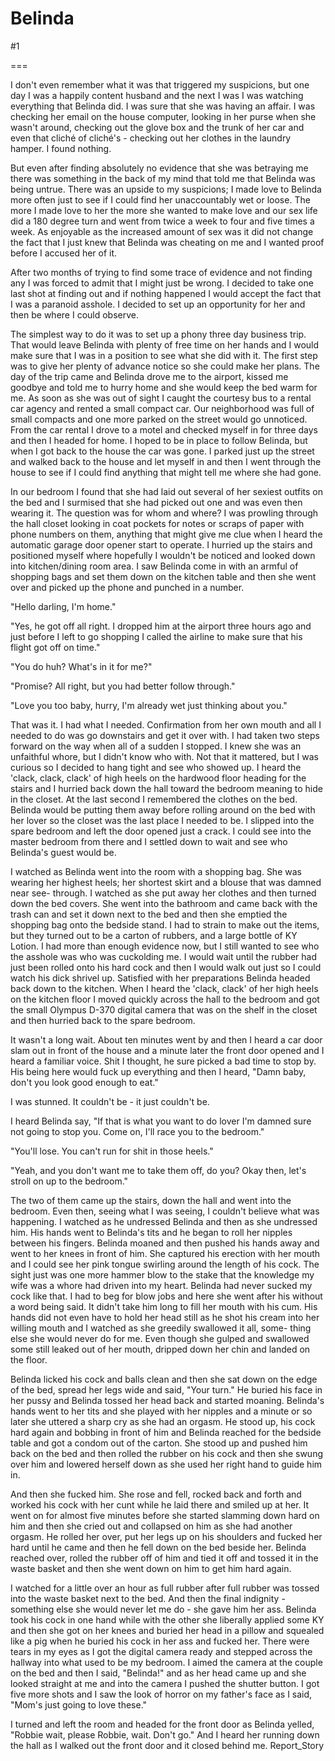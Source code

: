 Belinda
=======
#1 

===

I don't even remember what it was that triggered my suspicions, but one day I was a happily content husband and the next I was I was watching everything that Belinda did. I was sure that she was having an affair. I was checking her email on the house computer, looking in her purse when she wasn't around, checking out the glove box and the trunk of her car and even that cliché of cliché's - checking out her clothes in the laundry hamper. I found nothing. 

But even after finding absolutely no evidence that she was betraying me there was something in the back of my mind that told me that Belinda was being untrue. There was an upside to my suspicions; I made love to Belinda more often just to see if I could find her unaccountably wet or loose. The more I made love to her the more she wanted to make love and our sex life did a 180 degree turn and went from twice a week to four and five times a week. As enjoyable as the increased amount of sex was it did not change the fact that I just knew that Belinda was cheating on me and I wanted proof before I accused her of it. 

After two months of trying to find some trace of evidence and not finding any I was forced to admit that I might just be wrong. I decided to take one last shot at finding out and if nothing happened I would accept the fact that I was a paranoid asshole. I decided to set up an opportunity for her and then be where I could observe. 

The simplest way to do it was to set up a phony three day business trip. That would leave Belinda with plenty of free time on her hands and I would make sure that I was in a position to see what she did with it. The first step was to give her plenty of advance notice so she could make her plans. The day of the trip came and Belinda drove me to the airport, kissed me goodbye and told me to hurry home and she would keep the bed warm for me. As soon as she was out of sight I caught the courtesy bus to a rental car agency and rented a small compact car. Our neighborhood was full of small compacts and one more parked on the street would go unnoticed. From the car rental I drove to a motel and checked myself in for three days and then I headed for home. I hoped to be in place to follow Belinda, but when I got back to the house the car was gone. I parked just up the street and walked back to the house and let myself in and then I went through the house to see if I could find anything that might tell me where she had gone. 

In our bedroom I found that she had laid out several of her sexiest outfits on the bed and I surmised that she had picked out one and was even then wearing it. The question was for whom and where? I was prowling through the hall closet looking in coat pockets for notes or scraps of paper with phone numbers on them, anything that might give me clue when I heard the automatic garage door opener start to operate. I hurried up the stairs and positioned myself where hopefully I wouldn't be noticed and looked down into kitchen/dining room area. I saw Belinda come in with an armful of shopping bags and set them down on the kitchen table and then she went over and picked up the phone and punched in a number. 

"Hello darling, I'm home." 

"Yes, he got off all right. I dropped him at the airport three hours ago and just before I left to go shopping I called the airline to make sure that his flight got off on time." 

"You do huh? What's in it for me?" 

"Promise? All right, but you had better follow through." 

"Love you too baby, hurry, I'm already wet just thinking about you." 

That was it. I had what I needed. Confirmation from her own mouth and all I needed to do was go downstairs and get it over with. I had taken two steps forward on the way when all of a sudden I stopped. I knew she was an unfaithful whore, but I didn't know who with. Not that it mattered, but I was curious so I decided to hang tight and see who showed up. I heard the 'clack, clack, clack' of high heels on the hardwood floor heading for the stairs and I hurried back down the hall toward the bedroom meaning to hide in the closet. At the last second I remembered the clothes on the bed. Belinda would be putting them away before rolling around on the bed with her lover so the closet was the last place I needed to be. I slipped into the spare bedroom and left the door opened just a crack. I could see into the master bedroom from there and I settled down to wait and see who Belinda's guest would be. 

I watched as Belinda went into the room with a shopping bag. She was wearing her highest heels; her shortest skirt and a blouse that was damned near see- through. I watched as she put away her clothes and then turned down the bed covers. She went into the bathroom and came back with the trash can and set it down next to the bed and then she emptied the shopping bag onto the bedside stand. I had to strain to make out the items, but they turned out to be a carton of rubbers, and a large bottle of KY Lotion. I had more than enough evidence now, but I still wanted to see who the asshole was who was cuckolding me. I would wait until the rubber had just been rolled onto his hard cock and then I would walk out just so I could watch his dick shrivel up. Satisfied with her preparations Belinda headed back down to the kitchen. When I heard the 'clack, clack' of her high heels on the kitchen floor I moved quickly across the hall to the bedroom and got the small Olympus D-370 digital camera that was on the shelf in the closet and then hurried back to the spare bedroom. 

It wasn't a long wait. About ten minutes went by and then I heard a car door slam out in front of the house and a minute later the front door opened and I heard a familiar voice. Shit I thought, he sure picked a bad time to stop by. His being here would fuck up everything and then I heard, "Damn baby, don't you look good enough to eat." 

I was stunned. It couldn't be - it just couldn't be. 

I heard Belinda say, "If that is what you want to do lover I'm damned sure not going to stop you. Come on, I'll race you to the bedroom." 

"You'll lose. You can't run for shit in those heels." 

"Yeah, and you don't want me to take them off, do you? Okay then, let's stroll on up to the bedroom." 

The two of them came up the stairs, down the hall and went into the bedroom. Even then, seeing what I was seeing, I couldn't believe what was happening. I watched as he undressed Belinda and then as she undressed him. His hands went to Belinda's tits and he began to roll her nipples between his fingers. Belinda moaned and then pushed his hands away and went to her knees in front of him. She captured his erection with her mouth and I could see her pink tongue swirling around the length of his cock. The sight just was one more hammer blow to the stake that the knowledge my wife was a whore had driven into my heart. Belinda had never sucked my cock like that. I had to beg for blow jobs and here she went after his without a word being said. It didn't take him long to fill her mouth with his cum. His hands did not even have to hold her head still as he shot his cream into her willing mouth and I watched as she greedily swallowed it all, some- thing else she would never do for me. Even though she gulped and swallowed some still leaked out of her mouth, dripped down her chin and landed on the floor. 

Belinda licked his cock and balls clean and then she sat down on the edge of the bed, spread her legs wide and said, "Your turn." He buried his face in her pussy and Belinda tossed her head back and started moaning. Belinda's hands went to her tits and she played with her nipples and a minute or so later she uttered a sharp cry as she had an orgasm. He stood up, his cock hard again and bobbing in front of him and Belinda reached for the bedside table and got a condom out of the carton. She stood up and pushed him back on the bed and then rolled the rubber on his cock and then she swung over him and lowered herself down as she used her right hand to guide him in. 

And then she fucked him. She rose and fell, rocked back and forth and worked his cock with her cunt while he laid there and smiled up at her. It went on for almost five minutes before she started slamming down hard on him and then she cried out and collapsed on him as she had another orgasm. He rolled her over, put her legs up on his shoulders and fucked her hard until he came and then he fell down on the bed beside her. Belinda reached over, rolled the rubber off of him and tied it off and tossed it in the waste basket and then she went down on him to get him hard again. 

I watched for a little over an hour as full rubber after full rubber was tossed into the waste basket next to the bed. And then the final indignity - something else she would never let me do - she gave him her ass. Belinda took his cock in one hand while with the other she liberally applied some KY and then she got on her knees and buried her head in a pillow and squealed like a pig when he buried his cock in her ass and fucked her. There were tears in my eyes as I got the digital camera ready and stepped across the hallway into what used to be my bedroom. I aimed the camera at the couple on the bed and then I said, "Belinda!" and as her head came up and she looked straight at me and into the camera I pushed the shutter button. I got five more shots and I saw the look of horror on my father's face as I said, "Mom's just going to love these." 

I turned and left the room and headed for the front door as Belinda yelled, "Robbie wait, please Robbie, wait. Don't go." And I heard her running down the hall as I walked out the front door and it closed behind me. Report_Story 
